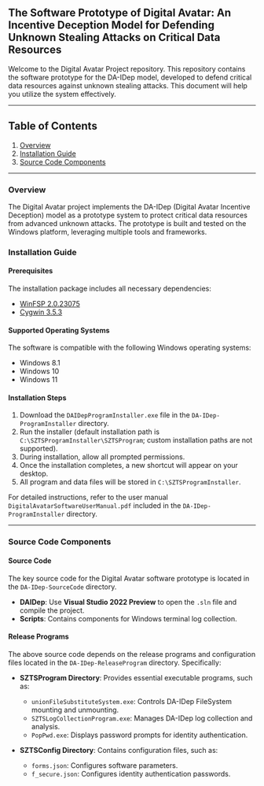## The Software Prototype of Digital Avatar: An Incentive Deception Model for Defending Unknown Stealing Attacks on Critical Data Resources

Welcome to the Digital Avatar Project repository. This repository contains the software prototype for the DA-IDep model, developed to defend critical data resources against unknown stealing attacks. This document will help you utilize the system effectively.

---

## Table of Contents
1. [Overview](#overview)
2. [Installation Guide](#installation-guide)
3. [Source Code Components](#source-code-components)

---

### Overview
The Digital Avatar project implements the DA-IDep (Digital Avatar Incentive Deception) model as a prototype system to protect critical data resources from advanced unknown attacks. The prototype is built and tested on the Windows platform, leveraging multiple tools and frameworks.

### Installation Guide

#### Prerequisites
The installation package includes all necessary dependencies:
- [WinFSP 2.0.23075](https://winfsp.dev/)
- [Cygwin 3.5.3](https://cygwin.com/)

#### Supported Operating Systems
The software is compatible with the following Windows operating systems:
- Windows 8.1
- Windows 10
- Windows 11

#### Installation Steps
1. Download the `DAIDepProgramInstaller.exe` file in the `DA-IDep-ProgramInstaller` directory.
2. Run the installer (default installation path is `C:\SZTSProgramInstaller\SZTSProgram`; custom installation paths are not supported).
3. During installation, allow all prompted permissions.
4. Once the installation completes, a new shortcut will appear on your desktop.
5. All program and data files will be stored in `C:\SZTSProgramInstaller`.

For detailed instructions, refer to the user manual `DigitalAvatarSoftwareUserManual.pdf` included in the `DA-IDep-ProgramInstaller` directory.

---

### Source Code Components
#### Source Code
The key source code for the Digital Avatar software prototype is located in the `DA-IDep-SourceCode` directory. 
- **DAIDep**: Use **Visual Studio 2022 Preview** to open the `.sln` file and compile the project.
- **Scripts**: Contains components for Windows terminal log collection.

#### Release Programs
The above source code depends on the release programs and configuration files located in the `DA-IDep-ReleaseProgram` directory. Specifically:
- **SZTSProgram Directory**: Provides essential executable programs, such as:
  - `unionFileSubstituteSystem.exe`: Controls DA-IDep FileSystem mounting and unmounting.
  - `SZTSLogCollectionProgram.exe`: Manages DA-IDep log collection and analysis.
  - `PopPwd.exe`: Displays password prompts for identity authentication.

- **SZTSConfig Directory**: Contains configuration files, such as:
  - `forms.json`: Configures software parameters.
  - `f_secure.json`: Configures identity authentication passwords.
